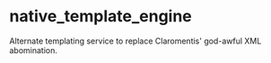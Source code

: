 # native_template_engine
Alternate templating service to replace Claromentis' god-awful XML abomination.
